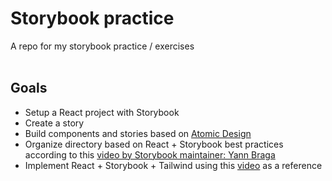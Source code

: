 # Storybook practice

A repo for my storybook practice / exercises
<br><br>

## Goals

- Setup a React project with Storybook
- Create a story
- Build components and stories based on [Atomic Design](https://atomicdesign.bradfrost.com/chapter-2/)
- Organize directory based on React + Storybook best practices according to this [video by Storybook maintainer: Yann Braga](https://youtu.be/x-x47qHq3nY?t=755)
- Implement React + Storybook + Tailwind using this [video](https://www.youtube.com/watch?v=zlmpn88LxNM) as a reference
